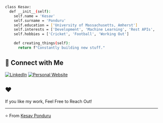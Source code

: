 ```bash
class Kesav:
  def __init__(self):
    self.name = 'Kesav'
    self.surname = 'Ponduru'
    self.education = ['University of Massachusetts, Amherst']
    self.interests = ['Development', 'Machine Learning', 'Rest APIs', 'Quantitative Finance', 'Javascript']
    self.hobbies = ['Cricket', 'Football', 'Working Out']
    
    def creating_things(self):
      return f"Constantly building new stuff."
```



## 🔗 Connect with Me

[![LinkedIn](https://img.shields.io/badge/LinkedIn-0077B5?style=flat&logo=linkedin&logoColor=white)](https://www.linkedin.com/in/kp01/)
[![Personal Website](https://img.shields.io/badge/Website-000000?style=flat&logo=About.me&logoColor=white)](https://kesavp-01.github.io/kp/)




## ❤️ 

If you like my work, Feel Free to Reach Out!


---

⭐️ From [Kesav Ponduru](https://github.com/KesavP-01)
